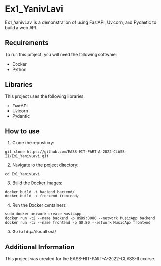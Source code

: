 # Ex1_YanivLavi

Ex1_YanivLavi is a demonstration of using FastAPI, Uvicorn, and Pydantic to build a web API.

## Requirements

To run this project, you will need the following software:

- Docker
- Python

## Libraries

This project uses the following libraries:

- FastAPI
- Uvicorn
- Pydantic

## How to use

1. Clone the repository:
```
git clone https://github.com/EASS-HIT-PART-A-2022-CLASS-II/Ex1_YanivLavi.git
```
2. Navigate to the project directory:
```
cd Ex1_YanivLavi
```
3. Build the Docker images:
```
docker build -t backend backend/
docker build -t frontend frontend/
```
4. Run the Docker containers:
```
sudo docker network create MusicApp
docker run -ti --name backend -p 8989:8080 --network MusicApp backend
docker run -ti --name frontend -p 80:80 --network MusicApp frontend 
```
5. Go to http://localhost/

## Additional Information

This project was created for the EASS-HIT-PART-A-2022-CLASS-II course.

